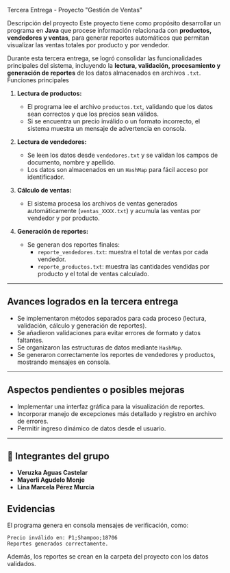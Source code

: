 Tercera Entrega - Proyecto "Gestión de Ventas"

Descripción del proyecto
Este proyecto tiene como propósito desarrollar un programa en **Java** que procese información relacionada con **productos, vendedores y ventas**, para generar reportes automáticos que permitan visualizar las ventas totales por producto y por vendedor.  

Durante esta tercera entrega, se logró consolidar las funcionalidades principales del sistema, incluyendo la **lectura, validación, procesamiento y generación de reportes** de los datos almacenados en archivos `.txt`.  
Funciones principales
1. **Lectura de productos:**
   - El programa lee el archivo `productos.txt`, validando que los datos sean correctos y que los precios sean válidos.  
   - Si se encuentra un precio inválido o un formato incorrecto, el sistema muestra un mensaje de advertencia en consola.

2. **Lectura de vendedores:**  
   - Se leen los datos desde `vendedores.txt` y se validan los campos de documento, nombre y apellido.  
   - Los datos son almacenados en un `HashMap` para fácil acceso por identificador.

3. **Cálculo de ventas:**  
   - El sistema procesa los archivos de ventas generados automáticamente (`ventas_XXXX.txt`) y acumula las ventas por vendedor y por producto.  

4. **Generación de reportes:**  
   - Se generan dos reportes finales:
     - `reporte_vendedores.txt`: muestra el total de ventas por cada vendedor.  
     - `reporte_productos.txt`: muestra las cantidades vendidas por producto y el total de ventas calculado.  

---

##  Avances logrados en la tercera entrega
- Se implementaron métodos separados para cada proceso (lectura, validación, cálculo y generación de reportes).  
- Se añadieron validaciones para evitar errores de formato y datos faltantes.  
- Se organizaron las estructuras de datos mediante `HashMap`.  
- Se generaron correctamente los reportes de vendedores y productos, mostrando mensajes en consola.  

---

##  Aspectos pendientes o posibles mejoras
- Implementar una interfaz gráfica para la visualización de reportes.  
- Incorporar manejo de excepciones más detallado y registro en archivo de errores.  
- Permitir ingreso dinámico de datos desde el usuario.  

---

## 🧩 Integrantes del grupo
- **Veruzka Aguas Castelar**  
- **Mayerli Agudelo Monje**
- **Lina Marcela Pérez Murcia**

##  Evidencias
El programa genera en consola mensajes de verificación, como:
```
Precio inválido en: P1;Shampoo;18706
Reportes generados correctamente.
```
Además, los reportes se crean en la carpeta del proyecto con los datos validados.  
